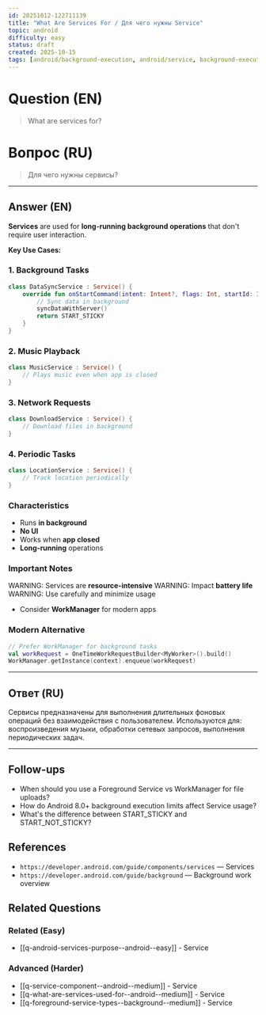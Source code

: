 ```yaml
---
id: 20251012-122711139
title: "What Are Services For / Для чего нужны Service"
topic: android
difficulty: easy
status: draft
created: 2025-10-15
tags: [android/background-execution, android/service, background-execution, background-processing, long-running-tasks, service, difficulty/easy]
---
```


# Question (EN)

> What are services for?

# Вопрос (RU)

> Для чего нужны сервисы?

---

## Answer (EN)

**Services** are used for **long-running background operations** that don't require user interaction.

**Key Use Cases:**

### 1. Background Tasks

```kotlin
class DataSyncService : Service() {
    override fun onStartCommand(intent: Intent?, flags: Int, startId: Int): Int {
        // Sync data in background
        syncDataWithServer()
        return START_STICKY
    }
}
```

### 2. Music Playback

```kotlin
class MusicService : Service() {
    // Plays music even when app is closed
}
```

### 3. Network Requests

```kotlin
class DownloadService : Service() {
    // Download files in background
}
```

### 4. Periodic Tasks

```kotlin
class LocationService : Service() {
    // Track location periodically
}
```

### Characteristics

-   Runs **in background**
-   **No UI**
-   Works when **app closed**
-   **Long-running** operations

### Important Notes

WARNING: Services are **resource-intensive**
WARNING: Impact **battery life**
WARNING: Use carefully and minimize usage

-   Consider **WorkManager** for modern apps

### Modern Alternative

```kotlin
// Prefer WorkManager for background tasks
val workRequest = OneTimeWorkRequestBuilder<MyWorker>().build()
WorkManager.getInstance(context).enqueue(workRequest)
```

---

## Ответ (RU)

Сервисы предназначены для выполнения длительных фоновых операций без взаимодействия с пользователем. Используются для: воспроизведения музыки, обработки сетевых запросов, выполнения периодических задач.

---

## Follow-ups

-   When should you use a Foreground Service vs WorkManager for file uploads?
-   How do Android 8.0+ background execution limits affect Service usage?
-   What's the difference between START_STICKY and START_NOT_STICKY?

## References

-   `https://developer.android.com/guide/components/services` — Services
-   `https://developer.android.com/guide/background` — Background work overview

## Related Questions

### Related (Easy)

-   [[q-android-services-purpose--android--easy]] - Service

### Advanced (Harder)

-   [[q-service-component--android--medium]] - Service
-   [[q-what-are-services-used-for--android--medium]] - Service
-   [[q-foreground-service-types--background--medium]] - Service
